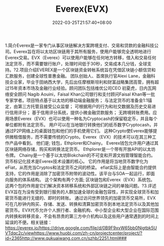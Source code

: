 ﻿---
weight: 
title: "Everex(EVX)"
description: "Everex是一家专门从事区块链解决方案跨境支付、交易和贷款的金融科技公司"
date: 2022-03-25T21:57:40+08:00
lastmod: 2022-03-25T16:45:40+08:00
draft: false
authors: ["Metabd"]
featuredImage: "everexevx.webp"
link: ""
tags: ["数字代币","Everex(EVX)"]
categories: ["navigation"]
navigation: ["数字代币"]
lightgallery: true
toc: true
pinned: false
recommend: false
recommend1: false
---
1.简介Everex是一家专门从事区块链解决方案跨境支付、交易和贷款的金融科技公司。Everex旨在将以太坊区块链用于其所有服务，使用户能够完全透明地进行Everex交易。EVX（Everex）可以使用户能够在任何地方转移，借入和交易任何法定货币，而不需要银行账户，处理时间低于30秒，交易成本几分钱，全球支持。?2.项目介绍EVEREX是一个区块链资金转帐系统旨在凭借区块链小额信贷和汇款服务，创建全球性普惠金融。 团队创始人、首席执行官Alexi Lane，金融科技企业家，毕业于田纳西大学，先后出任摩根斯坦利和财富战略集团高管，拥有超过15年资本市场及金融行业经验。顾问团队包括维优公司CEO 初夏虎，日内瓦网络安全顾问 Nagib Aouini，Faisal Khan公司银行和支付顾问Faisal Khan等一批专家学者。项目特点基于以太坊的移动端金融服务；
与法定货币的准备金1:1锚定，由第三方托管且接受公众监督；
可根据用户的行为和社交数据及历史交易进行信用评分；
基于信用评分系统，提供小微金融贷款服务；
无跨境转账费用。应用场景Everex（EVX）也可以使用一种名为Cryptocash的保留稳定币，并且每个单位都附有法定货币。 用户可以在当地银行转换他们的纸币数字Cryptocash，并通过P2P网络上的桌面钱包和他们的手机使用它们。 这种Crypto使Everex能够提供微租借服务，而不需要传统的Crypto。Everex（EVX）的技术可以在其三种工作产品中看到。 他们是; 钱包，Ethplorer和Chainy。 Everex钱包允许用户通过其区块链网络存储，购买和转换法定货币。 Ethplorer是一个带有开放API的以太坊令牌。 Chainy是一个基于以太坊Blokchain的不可变和开源文档管理智能合约。货币标记化技术是Everex技术设置的核心。 它的作用是将当地货币数字化为eFiat，从而充当Cryptos和法定货币之间的桥梁。 efiat实际上是由智能合约提供支持，它的作用是消除了加密货币附带的波动性。该平台与SOA一起运行，即面向服务的体系结构。 这个架构有两个方面; 区块链包和Everex（EVX）系统包。 这两个包的作用是它们解决资本转移系统和外部区块链之间的单独问题。?3.评述EVX旨在为没有受到银行服务的人群加速全球的金融包容性，并实现全球货币和加密货币能进行无缝的、即时的转账。 通过访问世界领先的加密货币交易所，EVX可在几秒钟内购买、存储、发送、转换和清算加密货币到本地法定货币以及其他加密货币。EVX代币允许个人旅行者、金融机构、中小型企业和大型企业在国际范围内转换和转移资金，不会有昂贵的第三方中介机构以及这些用户通常遇到的时间上延误的不便。相关链接：https://everex.io/https://drive.google.com/file/d/0B9F9xvW65bb0Njgtbk5UVTdqc2c/viewhttps://www.huobi.com/zh-cn/projectcenter/project/?id=2365http://www.qukuaiwang.com.cn/szhb/2251.html###
